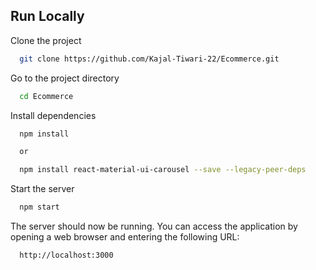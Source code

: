 ## Run Locally

Clone the project

```bash
  git clone https://github.com/Kajal-Tiwari-22/Ecommerce.git
```

Go to the project directory

```bash
  cd Ecommerce
```

Install dependencies

```bash
  npm install

  or 

  npm install react-material-ui-carousel --save --legacy-peer-deps
```

Start the server

```bash
  npm start
```

The server should now be running. You can access the application by opening a web browser and entering the following URL:

```bash
  http://localhost:3000
```
